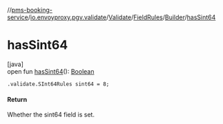 //[pms-booking-service](../../../../../index.md)/[io.envoyproxy.pgv.validate](../../../index.md)/[Validate](../../index.md)/[FieldRules](../index.md)/[Builder](index.md)/[hasSint64](has-sint64.md)

# hasSint64

[java]\
open fun [hasSint64](has-sint64.md)(): [Boolean](https://kotlinlang.org/api/core/kotlin-stdlib/kotlin/-boolean/index.html)

`.validate.SInt64Rules sint64 = 8;`

#### Return

Whether the sint64 field is set.